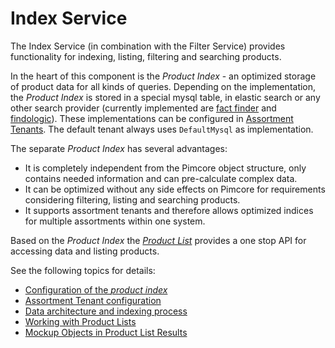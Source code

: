 # Index Service

The Index Service (in combination with the Filter Service) provides functionality for indexing, listing, filtering and 
searching products.
 
In the heart of this component is the *Product Index* - an optimized storage of product data for all kinds of queries. Depending 
on the implementation, the *Product Index* is stored in a special mysql table, in elastic search or any other search 
provider (currently implemented are [fact finder](http://www.fact-finder.de/) and [findologic](https://www.findologic.com/)). 
These implementations can be configured in [Assortment Tenants](./01_Product_Index_Configuration/03_Assortment_Tenant_Configuration.md). 
The default tenant always uses `DefaultMysql` as implementation.  

The separate *Product Index* has several advantages:  
- It is completely independent from the Pimcore object structure, only contains needed information and can pre-calculate 
  complex data.
- It can be optimized without any side effects on Pimcore for requirements considering filtering, listing and 
  searching products. 
- It supports assortment tenants and therefore allows optimized indices for multiple assortments within one system. 


Based on the *Product Index* the [*Product List*](./07_Product_List.md) provides a one stop API for accessing data and 
listing products. 


See the following topics for details: 
- [Configuration of the *product index*](./01_Product_Index_Configuration/README.md)
- [Assortment Tenant configuration](./01_Product_Index_Configuration/03_Assortment_Tenant_Configuration.md)
- [Data architecture and indexing process](./01_Product_Index_Configuration/05_Data_Architecture_and_Indexing_Process.md)
- [Working with Product Lists](07_Product_List.md)
- [Mockup Objects in Product List Results](09_Mockup_Objects.md)
